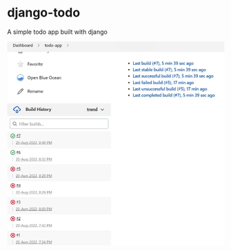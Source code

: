 # django-todo
A simple todo app built with django

![todo App](https://github.com/falconcode16/django-todo-cicd/blob/develop/staticfiles/jenkinsbuild.png)
